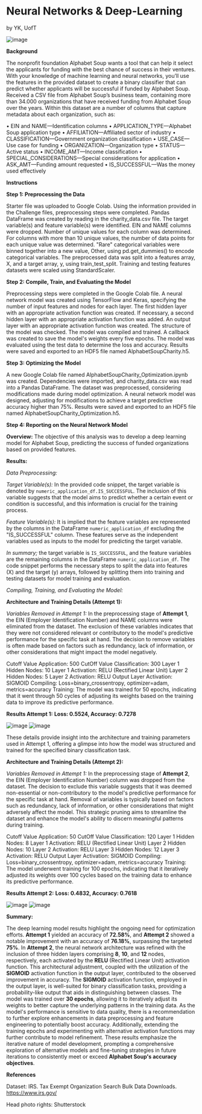 # Neural Networks & Deep-Learning 
by YK, UofT

![image](https://github.com/YargKlnc/Deep-Learning/assets/142269763/7da93479-e78b-4f7d-b990-492cebfa6023)


**Background**

The nonprofit foundation Alphabet Soup wants a tool that can help it select the applicants for funding with the best chance of success in their ventures. With your knowledge of machine learning and neural networks, you’ll use the features in the provided dataset to create a binary classifier that can predict whether applicants will be successful if funded by Alphabet Soup. Received a CSV file from Alphabet Soup’s business team, containing more than 34.000 organizations that have received funding from Alphabet Soup over the years. Within this dataset are a number of columns that capture metadata about each organization, such as:

•	EIN and NAME—Identification columns •	APPLICATION_TYPE—Alphabet Soup application type •	AFFILIATION—Affiliated sector of industry •	CLASSIFICATION—Government organization classification •	USE_CASE—Use case for funding •	ORGANIZATION—Organization type •	STATUS—Active status •	INCOME_AMT—Income classification •	SPECIAL_CONSIDERATIONS—Special considerations for application •	ASK_AMT—Funding amount requested •	IS_SUCCESSFUL—Was the money used effectively


**Instructions**

**Step 1: Preprocessing the Data**

Starter file was uploaded to Google Colab. Using the information provided in the Challenge files, preprocessing steps were completed. Pandas DataFrame was created by reading in the charity_data.csv file. The target variable(s) and feature variable(s) were identified. EIN and NAME columns were dropped. Number of unique values for each column was determined. For columns with more than 10 unique values, the number of data points for each unique value was determined. "Rare" categorical variables were binned together into a new value, Other, using pd.get_dummies() to encode categorical variables. The preprocessed data was split into a features array, X, and a target array, y, using train_test_split. Training and testing features datasets were scaled using StandardScaler.

**Step 2: Compile, Train, and Evaluating the Model**

Preprocessing steps were completed in the Google Colab file. A neural network model was created using TensorFlow and Keras, specifying the number of input features and nodes for each layer. The first hidden layer with an appropriate activation function was created. If necessary, a second hidden layer with an appropriate activation function was added. An output layer with an appropriate activation function was created. The structure of the model was checked. The model was compiled and trained. A callback was created to save the model's weights every five epochs. The model was evaluated using the test data to determine the loss and accuracy. Results were saved and exported to an HDF5 file named AlphabetSoupCharity.h5.

**Step 3: Optimizing the Model**

A new Google Colab file named AlphabetSoupCharity_Optimization.ipynb was created. Dependencies were imported, and charity_data.csv was read into a Pandas DataFrame. The dataset was preprocessed, considering modifications made during model optimization. A neural network model was designed, adjusting for modifications to achieve a target predictive accuracy higher than 75%. Results were saved and exported to an HDF5 file named AlphabetSoupCharity_Optimization.h5.

**Step 4: Reporting on the Neural Network Model**

**Overview:** The objective of this analysis was to develop a deep learning model for Alphabet Soup, predicting the success of funded organizations based on provided features.

**Results:**

*Data Preprocessing:*

*Target Variable(s):* In the provided code snippet, the target variable is denoted by `numeric_application_df.IS_SUCCESSFUL`. The inclusion of this variable suggests that the model aims to predict whether a certain event or condition is successful, and this information is crucial for the training process.

*Feature Variable(s):* It is implied that the feature variables are represented by the columns in the DataFrame `numeric_application_df` excluding the "IS_SUCCESSFUL" column. These features serve as the independent variables used as inputs to the model for predicting the target variable.

*In summary;* the target variable is `IS_SUCCESSFUL`, and the feature variables are the remaining columns in the DataFrame `numeric_application_df`. The code snippet performs the necessary steps to split the data into features (X) and the target (y) arrays, followed by splitting them into training and testing datasets for model training and evaluation.

*Compiling, Training, and Evaluating the Model:*

**Architecture and Training Details (Attempt 1):**

*Variables Removed in Attempt 1:* In the preprocessing stage of **Attempt 1**, the EIN (Employer Identification Number) and NAME columns were eliminated from the dataset. The exclusion of these variables indicates that they were not considered relevant or contributory to the model's predictive performance for the specific task at hand. The decision to remove variables is often made based on factors such as redundancy, lack of information, or other considerations that might impact the model negatively.

Cutoff Value Application: 500
CutOff Value Classification: 300
Layer 1 Hidden Nodes: 10
Layer 1 Activation: RELU (Rectified Linear Unit)
Layer 2 Hidden Nodes: 5
Layer 2 Activation: RELU
Output Layer Activation: SIGMOID
Compiling: Loss=binary_crossentropy, optimizer=adam, metrics=accuracy
Training: The model was trained for 50 epochs, indicating that it went through 50 cycles of adjusting its weights based on the training data to improve its predictive performance.

**Results Attempt 1:**
**Loss: 0.5524, Accuracy: 0.7278**

![image](https://github.com/YargKlnc/Deep-Learning/assets/142269763/2f78e526-88ff-4304-a223-1d4c67532e33)
![image](https://github.com/YargKlnc/Deep-Learning/assets/142269763/69c305cb-5d87-4dcd-a670-e270b27c76d3)

These details provide insight into the architecture and training parameters used in Attempt 1, offering a glimpse into how the model was structured and trained for the specified binary classification task.


**Architecture and Training Details (Attempt 2):**

*Variables Removed in Attempt 1:* In the preprocessing stage of **Attempt 2**, the EIN (Employer Identification Number) column was dropped from the dataset. The decision to exclude this variable suggests that it was deemed non-essential or non-contributory to the model's predictive performance for the specific task at hand. Removal of variables is typically based on factors such as redundancy, lack of information, or other considerations that might adversely affect the model. This strategic pruning aims to streamline the dataset and enhance the model's ability to discern meaningful patterns during training.

Cutoff Value Application: 50
CutOff Value Classification: 120
Layer 1 Hidden Nodes: 8
Layer 1 Activation: RELU (Rectified Linear Unit)
Layer 2 Hidden Nodes: 10
Layer 2 Activation: RELU
Layer 3 Hidden Nodes: 12
Layer 3 Activation: RELU
Output Layer Activation: SIGMOID
Compiling: Loss=binary_crossentropy, optimizer=adam, metrics=accuracy
Training: The model underwent training for 100 epochs, indicating that it iteratively adjusted its weights over 100 cycles based on the training data to enhance its predictive performance.

**Results Attempt 2:**
**Loss: 0.4832, Accuracy: 0.7618**

![image](https://github.com/YargKlnc/Deep-Learning/assets/142269763/71ad8a64-7630-44d6-9a67-601be127a4d4)
![image](https://github.com/YargKlnc/Deep-Learning/assets/142269763/22af7068-2b68-4f93-9dc6-94921b40d41d)



**Summary:**

The deep learning model results highlight the ongoing need for optimization efforts. **Attempt 1** yielded an accuracy of **72.58%**, and **Attempt 2** showed a notable improvement with an accuracy of **76.18%**, surpassing the targeted **75%**. In **Attempt 2**, the neural network architecture was refined with the inclusion of three hidden layers comprising **8**, **10**, and **12** nodes, respectively, each activated by the **RELU** (Rectified Linear Unit) activation function. This architectural adjustment, coupled with the utilization of the **SIGMOID** activation function in the output layer, contributed to the observed improvement in accuracy. The **SIGMOID** activation function, employed in the output layer, is well-suited for binary classification tasks, providing a probability-like output that aids in distinguishing between classes. The model was trained over **30 epochs**, allowing it to iteratively adjust its weights to better capture the underlying patterns in the training data. As the model's performance is sensitive to data quality, there is a recommendation to further explore enhancements in data preprocessing and feature engineering to potentially boost accuracy. Additionally, extending the training epochs and experimenting with alternative activation functions may further contribute to model refinement. These results emphasize the iterative nature of model development, prompting a comprehensive exploration of alternative models and fine-tuning strategies in future iterations to consistently meet or exceed **Alphabet Soup's accuracy objectives**.

 
**References**

Dataset: IRS. Tax Exempt Organization Search Bulk Data Downloads. https://www.irs.gov/

Head photo rights: Shutterstock


